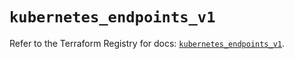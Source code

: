 # `kubernetes_endpoints_v1`

Refer to the Terraform Registry for docs: [`kubernetes_endpoints_v1`](https://registry.terraform.io/providers/hashicorp/kubernetes/2.36.0/docs/resources/endpoints_v1).
